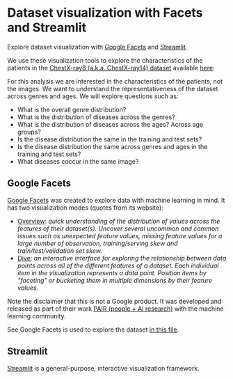 # Dataset visualization with Facets and Streamlit

Explore dataset visualization with [Google Facets](https://pair-code.github.io/facets/) and
[Streamlit](https://www.streamlit.io/).

We use these visualization tools to explore the characteristics of the patients in the
[ChestX-ray8 (a.k.a. ChestX-ray14) dataset](https://arxiv.org/abs/1705.02315) available
[here](https://nihcc.app.box.com/v/ChestXray-NIHCC):

For this analysis we are interested in the characteristics of the patients, not the images. We want
to understand the representativeness of the dataset across genres and ages. We will explore
questions such as:

- What is the overall genre distribution?
- What is the distribution of diseases across the genres?
- What is the distribution of diseases across the ages? Across age groups?
- Is the disease distribution the same in the training and test sets?
- Is the disease distribution the same across genres and ages in the training and test sets?
- What diseases coccur in the same image?

## Google Facets

[Google Facets](https://pair-code.github.io/facets/) was created to explore data with machine
learning in mind. It has two visualization modes (quotes from its website):

- [Overview](https://github.com/PAIR-code/facets#facets-overview): _quick understanding of the
  distribution of values across the features of their dataset(s). Uncover several uncommon and
  common issues such as unexpected feature values, missing feature values for a large number of
  observation, training/serving skew and train/test/validation set skew._
- [Dive](https://github.com/PAIR-code/facets#facets-dive): _an interactive interface for exploring
  the relationship between data points across all of the different features of a dataset. Each
  individual item in the visualization represents a data point. Position items by "faceting" or
  bucketing them in multiple dimensions by their feature values._

Note the disclaimer that this is not a Google product. It was developed and released as part of
their work [PAIR (people + AI research)](https://pair.withgoogle.com/) with the machine learning
community.

See Google Facets is used to explore the dataset [in this file](./google-facets.md).

## Streamlit

[Streamlit](https://www.streamlit.io/) is a general-purpose, interactive visualization framework.
